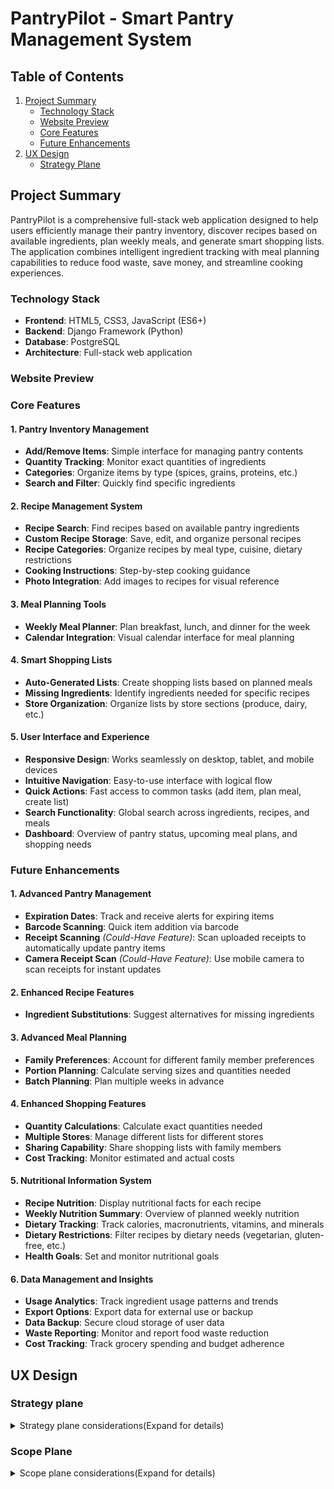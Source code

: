 # PantryPilot - Smart Pantry Management System

## Table of Contents
1. [Project Summary](#project-summary)
   - [Technology Stack](#technology-stack)
   - [Website Preview](#website-preview)
   - [Core Features](#core-features)
   - [Future Enhancements](#future-enhancements)
2. [UX Design](#ux-design)
   - [Strategy Plane](#strategy-plane)

## Project Summary

PantryPilot is a comprehensive full-stack web application designed to help users efficiently manage their pantry inventory, discover recipes based on available ingredients, plan weekly meals, and generate smart shopping lists. The application combines intelligent ingredient tracking with meal planning capabilities to reduce food waste, save money, and streamline cooking experiences.

### Technology Stack
- **Frontend**: HTML5, CSS3, JavaScript (ES6+)
- **Backend**: Django Framework (Python)
- **Database**: PostgreSQL
- **Architecture**: Full-stack web application

### Website Preview

### Core Features

#### 1. Pantry Inventory Management
- **Add/Remove Items**: Simple interface for managing pantry contents
- **Quantity Tracking**: Monitor exact quantities of ingredients
- **Categories**: Organize items by type (spices, grains, proteins, etc.)
- **Search and Filter**: Quickly find specific ingredients

#### 2. Recipe Management System
- **Recipe Search**: Find recipes based on available pantry ingredients
- **Custom Recipe Storage**: Save, edit, and organize personal recipes
- **Recipe Categories**: Organize recipes by meal type, cuisine, dietary restrictions
- **Cooking Instructions**: Step-by-step cooking guidance
- **Photo Integration**: Add images to recipes for visual reference

#### 3. Meal Planning Tools
- **Weekly Meal Planner**: Plan breakfast, lunch, and dinner for the week
- **Calendar Integration**: Visual calendar interface for meal planning

#### 4. Smart Shopping Lists
- **Auto-Generated Lists**: Create shopping lists based on planned meals
- **Missing Ingredients**: Identify ingredients needed for specific recipes
- **Store Organization**: Organize lists by store sections (produce, dairy, etc.)

#### 5. User Interface and Experience
- **Responsive Design**: Works seamlessly on desktop, tablet, and mobile devices
- **Intuitive Navigation**: Easy-to-use interface with logical flow
- **Quick Actions**: Fast access to common tasks (add item, plan meal, create list)
- **Search Functionality**: Global search across ingredients, recipes, and meals
- **Dashboard**: Overview of pantry status, upcoming meal plans, and shopping needs

### Future Enhancements

#### 1. Advanced Pantry Management
- **Expiration Dates**: Track and receive alerts for expiring items
- **Barcode Scanning**: Quick item addition via barcode
- **Receipt Scanning** *(Could-Have Feature)*: Scan uploaded receipts to automatically update pantry items
- **Camera Receipt Scan** *(Could-Have Feature)*: Use mobile camera to scan receipts for instant updates

#### 2. Enhanced Recipe Features
- **Ingredient Substitutions**: Suggest alternatives for missing ingredients

#### 3. Advanced Meal Planning
- **Family Preferences**: Account for different family member preferences
- **Portion Planning**: Calculate serving sizes and quantities needed
- **Batch Planning**: Plan multiple weeks in advance

#### 4. Enhanced Shopping Features
- **Quantity Calculations**: Calculate exact quantities needed
- **Multiple Stores**: Manage different lists for different stores
- **Sharing Capability**: Share shopping lists with family members
- **Cost Tracking**: Monitor estimated and actual costs

#### 5. Nutritional Information System
- **Recipe Nutrition**: Display nutritional facts for each recipe
- **Weekly Nutrition Summary**: Overview of planned weekly nutrition
- **Dietary Tracking**: Track calories, macronutrients, vitamins, and minerals
- **Dietary Restrictions**: Filter recipes by dietary needs (vegetarian, gluten-free, etc.)
- **Health Goals**: Set and monitor nutritional goals

#### 6. Data Management and Insights
- **Usage Analytics**: Track ingredient usage patterns and trends
- **Export Options**: Export data for external use or backup
- **Data Backup**: Secure cloud storage of user data
- **Waste Reporting**: Monitor and report food waste reduction
- **Cost Tracking**: Track grocery spending and budget adherence

## UX Design

### Strategy plane

<details>
    <summary>
    Strategy plane considerations(Expand for details)
    </summary>

### Target Audience

#### Primary Personas

##### Busy Family Manager (35-45 years)
**Profile**: Working parent managing household groceries for family of 3-5
- **Pain Points**: Forgetting what's in pantry, duplicate purchases, meal planning stress
- **Goals**: Save time and money, reduce food waste, feed family well
- **Tech Comfort**: Moderate (uses smartphone apps regularly)
- **Frequency**: Daily pantry checks, weekly meal planning

##### Health-Conscious Professional (25-35 years)
**Profile**: Single or couple, career-focused, health and nutrition aware
- **Pain Points**: Limited cooking time, ingredient waste, nutritional tracking
- **Goals**: Eat healthily, maximize ingredient usage, efficient meal prep
- **Tech Comfort**: High (early adopter of productivity apps)
- **Frequency**: Multiple daily interactions, batch meal planning

##### Budget-Conscious Home Cook (30-50 years)
**Profile**: Price-sensitive shopper, enjoys cooking, wants to maximize value
- **Pain Points**: Overspending on groceries, food expiration waste
- **Goals**: Stretch grocery budget, use all purchased ingredients
- **Tech Comfort**: Moderate (uses apps for deals and coupons)
- **Frequency**: Weekly planning, daily pantry monitoring

### Secondary Personas

##### College Student/Young Adult (18-25 years)
**Profile**: Learning to cook independently, limited budget
- **Pain Points**: Food management inexperience, tight budget
- **Goals**: Learn cooking skills, avoid food waste, eat well cheaply
- **Tech Comfort**: Very High (digital native)
- **Frequency**: Learning-based usage, irregular planning

##### Empty Nester Couple (50-65 years)
**Profile**: Cooking for two, downsizing food purchases
- **Pain Points**: Adjusting portion sizes, avoiding overbuying
- **Goals**: Maintain cooking enjoyment, manage smaller quantities
- **Tech Comfort**: Moderate (selective app adoption)
- **Frequency**: Regular but relaxed usage

### Business Goals

#### Primary Business Objectives
1. **Reduce Food Waste**: Help users track ingredients to minimize food spoilage and environmental impact
2. **Cost Optimization**: Enable smart shopping decisions by avoiding duplicate purchases and maximizing ingredient usage
3. **Time Efficiency**: Streamline meal planning and grocery shopping processes to save users valuable time
4. **User Engagement**: Create an engaging, habit-forming application that users return to regularly

#### Secondary Business Objectives
5. **Health Awareness**: Provide nutritional insights for informed dietary decisions and healthier eating habits
6. **Market Positioning**: Position as a solution for modern household food management
7. **Portfolio Value**: Demonstrate full-stack development capabilities and UX design skills
8. **Scalability**: Build foundation for potential future enhancements or enterprise features

### User Goals

#### Primary User Goals

##### Inventory Management Goals
- **Real-time Tracking**: Maintain accurate, up-to-date inventory of pantry items
- **Quantity Management**: Monitor ingredient quantities and usage patterns
- **Easy Updates**: Simple interface for adding, removing, and updating items
- **Search & Filter**: Quickly find specific ingredients in their pantry
- **Visual Organization**: See pantry contents at a glance with clear categorization

##### Recipe Discovery Goals
- **Ingredient-Based Search**: Find recipes using available pantry ingredients
- **Recipe Variety**: Discover new recipes and cooking ideas
- **Custom Recipe Storage**: Save and organize personal favorite recipes

##### Meal Planning Goals
- **Weekly Planning**: Plan balanced meals for the entire week
- **Visual Calendar**: See meal plans in an organized calendar format
- **Preparation Coordination**: Plan meals considering prep time and complexity

##### Shopping Efficiency Goals
- **Smart Shopping Lists**: Generate lists for missing ingredients
- **Store Organization**: Shopping lists organized by store sections
- **Duplicate Prevention**: Avoid buying items already in pantry

#### Secondary User Goals
- **Nutritional Information**: Access nutritional data for recipes and ingredients
- **Nutritional Balance**: Ensure variety and nutrition across planned meals
- **Learning**: Improve cooking skills and food management knowledge
- **Sharing**: Share favorite recipes and meal plans with family/friends
- **Automation**: Reduce the stress of meal planning decisions
- **Customization**: Adapt the system to personal preferences and dietary needs

</details>

### Scope Plane

<details>
    <summary>Scope plane considerations(Expand for details)</summary>

#### User Stories

#### Feature Prioritization Matrix

| Feature | Importance (1-5) | Viability (1-5) | Combined Score | MVP Status |
|---------|------------------|-----------------|----------------|------------|
| **Core Pantry Management** |
| Add/Remove Pantry Items | 5 | 5 | 10 | ✅ MVP |
| Edit Item Quantities | 5 | 5 | 10 | ✅ MVP |
| Search Pantry Items | 5 | 4 | 9 | ✅ MVP |
| Categorize Items | 4 | 4 | 8 | ✅ MVP |
| View All Pantry Items | 5 | 5 | 10 | ✅ MVP |
| **Recipe Management** |
| Search Recipes by Ingredients | 5 | 3 | 8 | ✅ MVP |
| View Recipe Details | 4 | 4 | 8 | ✅ MVP |
| Save Favorite Recipes | 4 | 4 | 8 | ✅ MVP |
| External Recipe API Integration | 4 | 3 | 7 | ✅ MVP |
| Recipe Nutritional Information | 3 | 3 | 6 | ❌ Future |
| **User Management** |
| User Registration/Login | 5 | 4 | 9 | ✅ MVP |
| User Profile Management | 3 | 4 | 7 | ✅ MVP |
| Password Reset | 3 | 4 | 7 | ❌ Future |
| **Meal Planning** |
| Weekly Meal Calendar | 4 | 3 | 7 | ✅ MVP |
| Add Meals to Calendar | 4 | 3 | 7 | ✅ MVP |
| Meal Plan Templates | 2 | 2 | 4 | ❌ Future |
| **Shopping Lists** |
| Generate Shopping Lists | 4 | 3 | 7 | ✅ MVP |
| Manual Shopping List Items | 3 | 4 | 7 | ✅ MVP |
| Shopping List Categories | 3 | 3 | 6 | ❌ Future |
| **Advanced Features** |
| Expiration Date Tracking | 4 | 2 | 6 | ❌ Future |
| Barcode Scanning | 4 | 1 | 5 | ❌ Future |
| Nutritional Dashboard | 3 | 2 | 5 | ❌ Future |
| Recipe Sharing | 2 | 2 | 4 | ❌ Future |
| Mobile App | 4 | 1 | 5 | ❌ Future |
| Voice Commands | 2 | 1 | 3 | ❌ Future |
| **Integration Features** |
| Import Recipes from URLs | 3 | 2 | 5 | ❌ Future |
| Grocery Store API Integration | 3 | 1 | 4 | ❌ Future |
| Social Media Sharing | 2 | 3 | 5 | ❌ Future |
| **Analytics & Insights** |
| Usage Analytics Dashboard | 2 | 3 | 5 | ❌ Future |
| Food Waste Tracking | 3 | 2 | 5 | ❌ Future |
| Budget Tracking | 3 | 2 | 5 | ❌ Future |
| **UI/UX Enhancements** |
| Responsive Design | 5 | 4 | 9 | ✅ MVP |
| Dark Mode | 2 | 3 | 5 | ❌ Future |
| Accessibility Features | 4 | 3 | 7 | ✅ MVP |
| Drag & Drop Interface | 3 | 2 | 5 | ❌ Future |

### Scoring Criteria

#### Importance (1-5)
- **5 (Critical)**: Essential for core user goals, blocking without it
- **4 (High)**: Significantly improves user experience
- **3 (Medium)**: Nice to have, adds value but not essential
- **2 (Low)**: Minimal impact on core user goals
- **1 (Minimal)**: Luxury feature with limited user benefit

#### Viability (1-5)
- **5 (Very Easy)**: Simple implementation, existing libraries available
- **4 (Easy)**: Straightforward with standard web technologies
- **3 (Moderate)**: Requires some research or external APIs
- **2 (Difficult)**: Complex implementation or uncertain technical feasibility
- **1 (Very Difficult)**: Requires specialized knowledge or technologies

### MVP Cutoff Criteria
**Features included in MVP must have:**
- Combined Score ≥ 8, OR
- Importance = 5 (regardless of viability), OR
- Essential for basic application functionality

</details>